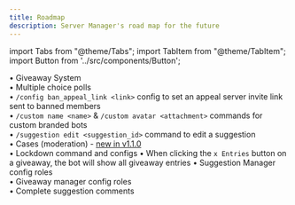 ```yaml
---
title: Roadmap
description: Server Manager's road map for the future
---
```


import Tabs from "@theme/Tabs";
import TabItem from "@theme/TabItem";
import Button from '../src/components/Button';

<Tabs>
  <TabItem value="roadmap-completed" label="✅ Completed">
    • Giveaway System
    <br/>
    • Multiple choice polls
    <br/>
    • <code>/config ban_appeal_link &lt;link&gt;</code> config to set an appeal server invite link sent to banned members
    <br/>
    • <code>/custom name &lt;name&gt;</code> & <code>/custom avatar &lt;attachment&gt;</code> commands for custom branded bots
    <br/>
    • <code>/suggestion edit &lt;suggestion_id&gt;</code> command to edit a suggestion
    <br/>
    • Cases (moderation) - <a href="/blog/v1.1.0#cases">new in v1.1.0</a>
  </TabItem>
  <TabItem value="roadmap-planned" label="📃 Planned (soon)">
    <br/>
    • Lockdown command and configs
    • When clicking the <code>x Entries</code> button on a giveaway, the bot will show all giveaway entries
  </TabItem>
  <TabItem value="roadmap-coming-soon" label="📮 Coming Soon" default>
    • Suggestion Manager config roles
    <br/>
    • Giveaway manager config roles
    <br/>
    • Complete suggestion comments
    <br/>
  </TabItem>
</Tabs>
